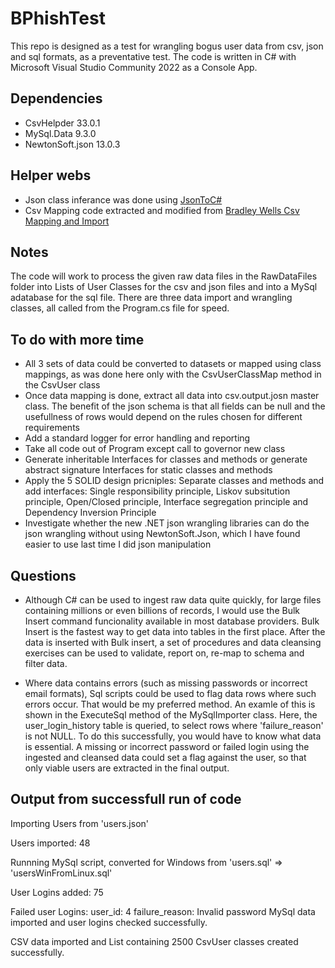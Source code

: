 # BPhishTest
This repo is designed as a test for wrangling bogus user data from csv, json and sql formats, as a preventative test. The code is written in C# with Microsoft Visual Studio Community 2022 as a Console App.

## Dependencies
- CsvHelpder 33.0.1
- MySql.Data 9.3.0
- NewtonSoft.json 13.0.3

## Helper webs
- Json class inferance was done using [JsonToC#](https://json2csharp.com/)
- Csv Mapping code extracted and modified from [Bradley Wells Csv Mapping and Import](https://wellsb.com/csharp/learn/read-csv-dotnet-csvhelper)


## Notes
The code will work to process the given raw data files in the RawDataFiles folder into Lists of User Classes for the csv and json files and into a MySql adatabase for the sql file.
There are three data import and wrangling classes, all called from the Program.cs file for speed.

## To do with more time
- All 3 sets of data could be converted to datasets or mapped using class mappings, as was done here only with the CsvUserClassMap method in the CsvUser class
- Once data mapping is done, extract all data into csv.output.josn master class. The benefit of the json schema is that all fields can be null and the usefullness of rows would depend on the rules chosen for different requirements
- Add a standard logger for error handling and reporting
- Take all code out of Program except call to governor new class
- Generate inheritable Interfaces for classes and methods or generate abstract signature Interfaces for static classes and methods
- Apply the 5 SOLID design pricniples: Separate classes and methods and add interfaces: Single responsibility principle, Liskov subsitution principle, Open/Closed principle, Interface segregation principle and Dependency Inversion Principle
- Investigate whether the new .NET json wrangling libraries can do the json wrangling without using NewtonSoft.Json, which I have found easier to use last time I did json manipulation

  
## Questions
 - Although C# can be used to ingest raw data quite quickly, for large files containing millions or even billions of records, I would use the Bulk Insert command funcionality available in most database providers. Bulk Insert is the fastest way to get data into tables in the first place. After the data is inserted with Bulk insert, a set of procedures and data cleansing exercises can be used to validate, report on, re-map to schema and filter data.

- Where data contains errors (such as missing passwords or incorrect email formats), Sql scripts could be used to flag data rows where such errors occur. That would be my preferred method. An examle of this is shown in the ExecuteSql method of the MySqlImporter class. Here, the user_login_history table is queried, to select rows where 'failure_reason' is not NULL. To do this successfully, you would have to know what data is essential. A missing or incorrect password or failed login using the ingested and cleansed data could set a flag against the user, so that only viable users are extracted in the final output.

## Output from successfull run of code
Importing Users from 'users.json'

Users imported: 48

Runnning MySql script, converted for Windows from 'users.sql' => 'usersWinFromLinux.sql'

User Logins added: 75

Failed user Logins:
        user_id: 4      failure_reason: Invalid password
MySql data imported and user logins checked successfully.

CSV data imported and List containing 2500 CsvUser classes created successfully.



  
